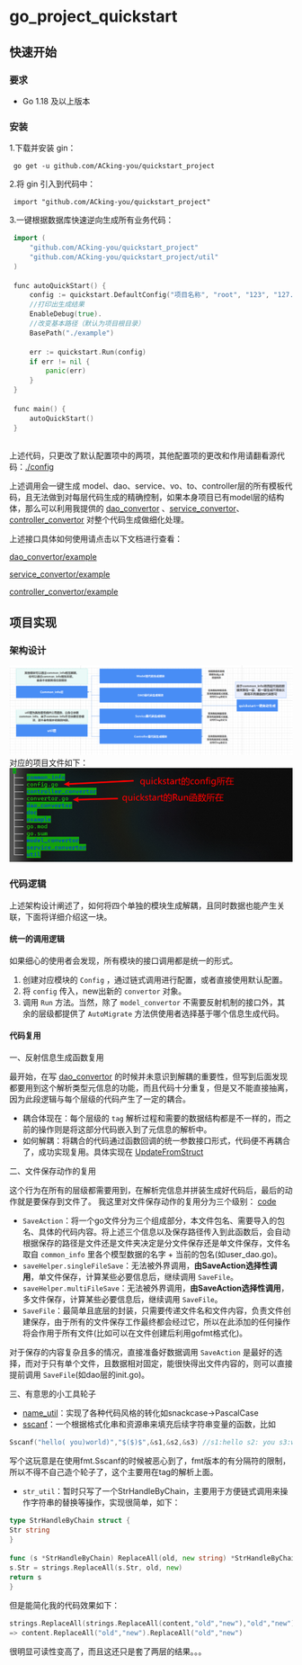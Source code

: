 # go_project_quickstart

## 快速开始

### 要求

-   Go 1.18 及以上版本

### 安装

1.下载并安装 gin：

```
 go get -u github.com/ACking-you/quickstart_project
```

2.将 gin 引入到代码中：

```
 import "github.com/ACking-you/quickstart_project"
```

3.一键根据数据库快速逆向生成所有业务代码：

```go
 import (
     "github.com/ACking-you/quickstart_project"
     "github.com/ACking-you/quickstart_project/util"
 )
 ​
 func autoQuickStart() {
     config := quickstart.DefaultConfig("项目名称", "root", "123", "127.0.0.1", 3306, "数据库名称").
     //打印出生成结果
     EnableDebug(true).
     //改变基本路径（默认为项目根目录）
     BasePath("./example")
     
     err := quickstart.Run(config)
     if err != nil {
         panic(err)
     }
 }
 ​
 func main() {
     autoQuickStart()
 }
 ​
```

上述代码，只更改了默认配置项中的两项，其他配置项的更改和作用请翻看源代码：[./config](https://github.com/ACking-you/quickstart_project/blob/master/config.go)

上述调用会一键生成 model、dao、service、vo、to、controller层的所有模板代码，且无法做到对每层代码生成的精确控制，如果本身项目已有model层的结构体，那么可以利用我提供的 [dao_convertor](https://github.com/ACking-you/quickstart_project/tree/master/dao_convertor) 、[service_convertor](https://github.com/ACking-you/quickstart_project/tree/master/service_convertor)、[controller_convertor](https://github.com/ACking-you/quickstart_project/tree/master/controller_convertor) 对整个代码生成做细化处理。

上述接口具体如何使用请点击以下文档进行查看：

[dao_convertor/example](https://github.com/ACking-you/quickstart_project/tree/master/dao_convertor/example)

[service_convertor/example](https://github.com/ACking-you/quickstart_project/tree/master/service_convertor/example)

[controller_convertor/example](https://github.com/ACking-you/quickstart_project/tree/master/controller_convertor/example)

## 项目实现

### 架构设计

![framework.png](./doc/framework.png)
对应的项目文件如下：
![image.png](./doc/file.png)

### 代码逻辑
上述架构设计阐述了，如何将四个单独的模块生成解耦，且同时数据也能产生关联，下面将详细介绍这一块。

#### 统一的调用逻辑
如果细心的使用者会发现，所有模块的接口调用都是统一的形式。
1. 创建对应模块的 `Config` ，通过链式调用进行配置，或者直接使用默认配置。
2. 将 `config` 传入，new出新的 `convertor` 对象。
3. 调用 `Run` 方法。当然，除了 `model_convertor` 不需要反射机制的接口外，其余的层级都提供了 `AutoMigrate` 方法供使用者选择基于哪个信息生成代码。

#### 代码复用
一、反射信息生成函数复用

最开始，在写 [dao_convertor](https://github.com/ACking-you/quickstart_project/blob/master/dao_convertor/taginfo_praser.go) 的时候并未意识到解耦的重要性，但写到后面发现都要用到这个解析类型元信息的功能，而且代码十分重复，但是又不能直接抽离，因为此段逻辑与每个层级的代码产生了一定的耦合。
* 耦合体现在：每个层级的 `tag` 解析过程和需要的数据结构都是不一样的，而之前的操作则是将这部分代码嵌入到了元信息的解析中。
* 如何解耦：将耦合的代码通过函数回调的统一参数接口形式，代码便不再耦合了，成功实现复用。具体实现在 [UpdateFromStruct](https://github.com/ACking-you/quickstart_project/blob/master/util/reflect_util.go)

二、文件保存动作的复用

这个行为在所有的层级都需要用到，在解析完信息并拼装生成好代码后，最后的动作就是要保存到文件了。
我这里对文件保存动作的复用分为三个级别：
[code](https://github.com/ACking-you/quickstart_project/blob/master/util/file_util.go)
* `SaveAction`：将一个go文件分为三个组成部分，本文件包名、需要导入的包名、具体的代码内容。将上述三个信息以及保存路径传入到此函数后，会自动根据保存的路径是文件还是文件夹决定是分文件保存还是单文件保存，文件名取自 `common_info` 里各个模型数据的名字 + 当前的包名(如user_dao.go)。
* `saveHelper.singleFileSave`：无法被外界调用，**由SaveAction选择性调用**，单文件保存，计算某些必要信息后，继续调用 `SaveFile`。
* `saveHelper.multiFileSave`：无法被外界调用，**由SaveAction选择性调用**，多文件保存，计算某些必要信息后，继续调用 `SaveFile`。
* `SaveFile`：最简单且底层的封装，只需要传递文件名和文件内容，负责文件创建保存，由于所有的文件保存工作最终都会经过它，所以在此添加的任何操作将会作用于所有文件(比如可以在文件创建后利用gofmt格式化)。


对于保存的内容复杂且多的情况，直接准备好数据调用 `SaveAction` 是最好的选择，而对于只有单个文件，且数据相对固定，能很快得出文件内容的，则可以直接提前调用 `SaveFile`(如dao层的init.go)。

三、有意思的小工具轮子
* [name_util](https://github.com/ACking-you/quickstart_project/blob/master/util/name_util.go)：实现了各种代码风格的转化如snackcase->PascalCase
* [sscanf](https://github.com/ACking-you/quickstart_project/blob/master/util/sscanf.go)：一个根据格式化串和资源串来填充后续字符串变量的函数，比如
```go
Sscanf("hello( you)world)","$($)$",&s1,&s2,&s3) //s1:hello s2: you s3:world
```
写个这玩意是在使用fmt.Sscanf的时候被恶心到了，fmt版本的有分隔符的限制，所以不得不自己造个轮子了，这个主要用在tag的解析上面。

* `str_util`：暂时只写了一个StrHandleByChain，主要用于方便链式调用来操作字符串的替换等操作，实现很简单，如下：
```go
type StrHandleByChain struct {
Str string
}

func (s *StrHandleByChain) ReplaceAll(old, new string) *StrHandleByChain {
s.Str = strings.ReplaceAll(s.Str, old, new)
return s
}
```
但是能简化我的代码效果如下：
```go
strings.ReplaceAll(strings.ReplaceAll(content,"old","new"),"old","new")
=> content.ReplaceAll("old","new").ReplaceAll("old","new")
```
很明显可读性变高了，而且这还只是套了两层的结果。。。

